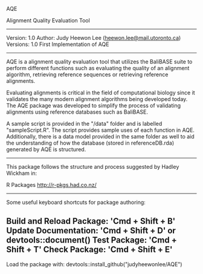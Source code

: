 AQE

Alignment Quality Evaluation Tool

-----------------------------------------------

Version: 1.0 
Author: Judy Heewon Lee (heewon.lee@mail.utoronto.ca) 
Versions: 1.0 First Implementation of AQE 

-----------------------------------------------

AQE is a alignment quality evaluation tool that utilizes the BaliBASE suite 
to perform different functions such as evaluating the quality of an alignment 
algorithm, retrieving reference sequences or retrieving reference alignments.

Evaluating alignments is critical in the field of computational biology 
since it validates the many modern alignment algorithms being developed today.
The AQE package was developed to simplify the process of validating alignments 
using reference databases such as BaliBASE. 

A sample script is provided in the "/data" folder and is labelled 
"sampleScript.R". The script provides sample uses of each function in AQE.
Additionally, there is a data model provided in the same folder as well to
aid the understanding of how the database (stored in referenceDB.rda)
generated by AQE is structured.

----------------------------------------------
This package follows the structure and process 
suggested by Hadley Wickham in:


  R Packages
  http://r-pkgs.had.co.nz/

-----------------------------------------------
Some useful keyboard shortcuts for package authoring:

  Build and Reload Package:  'Cmd + Shift + B'
  Update Documentation:      'Cmd + Shift + D' or devtools::document()
  Test Package:              'Cmd + Shift + T'
  Check Package:             'Cmd + Shift + E'
-----------------------------------------------

Load the package with:
   devtools::install_github("judyheewonlee/AQE")


